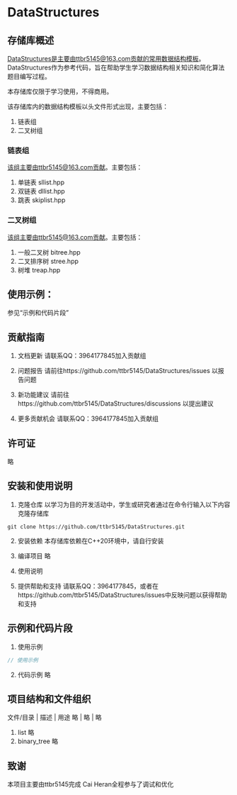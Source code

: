 # DataStructures

## 存储库概述

DataStructures是主要由ttbr5145@163.com贡献的常用数据结构模板。DataStructures作为参考代码，旨在帮助学生学习数据结构相关知识和简化算法题目编写过程。

本存储库仅限于学习使用，不得商用。

该存储库内的数据结构模板以头文件形式出现，主要包括：

 1. 链表组
 2. 二叉树组

 ### 链表组

 该组主要由ttbr5145@163.com贡献。主要包括：

 1. 单链表 sllist.hpp
 2. 双链表 dllist.hpp
 3. 跳表   skiplist.hpp

 ### 二叉树组

 该组主要由ttbr5145@163.com贡献。主要包括：

 1. 一般二叉树 bitree.hpp
 2. 二叉排序树 stree.hpp
 3. 树堆       treap.hpp

## 使用示例：
参见“示例和代码片段”

## 贡献指南

1. 文档更新
请联系QQ：3964177845加入贡献组

2. 问题报告
请前往https://github.com/ttbr5145/DataStructures/issues 以报告问题

3. 新功能建议
请前往https://github.com/ttbr5145/DataStructures/discussions 以提出建议

4. 更多贡献机会
请联系QQ：3964177845加入贡献组

## 许可证
略

## 安装和使用说明

1. 克隆仓库
以学习为目的开发活动中，学生或研究者通过在命令行输入以下内容克隆存储库
```
git clone https://github.com/ttbr5145/DataStructures.git
```

2. 安装依赖
本存储库依赖在C++20环境中，请自行安装

3. 编译项目
略

4. 使用说明


5. 提供帮助和支持
请联系QQ：3964177845，或者在https://github.com/ttbr5145/DataStructures/issues中反映问题以获得帮助和支持

## 示例和代码片段

1. 使用示例
```cpp
// 使用示例
```

2. 代码示例
略

## 项目结构和文件组织

文件/目录 | 描述 | 用途
略 | 略 | 略

1. list
略
2. binary_tree
略

## 致谢

本项目主要由ttbr5145完成
Cai Heran全程参与了调试和优化